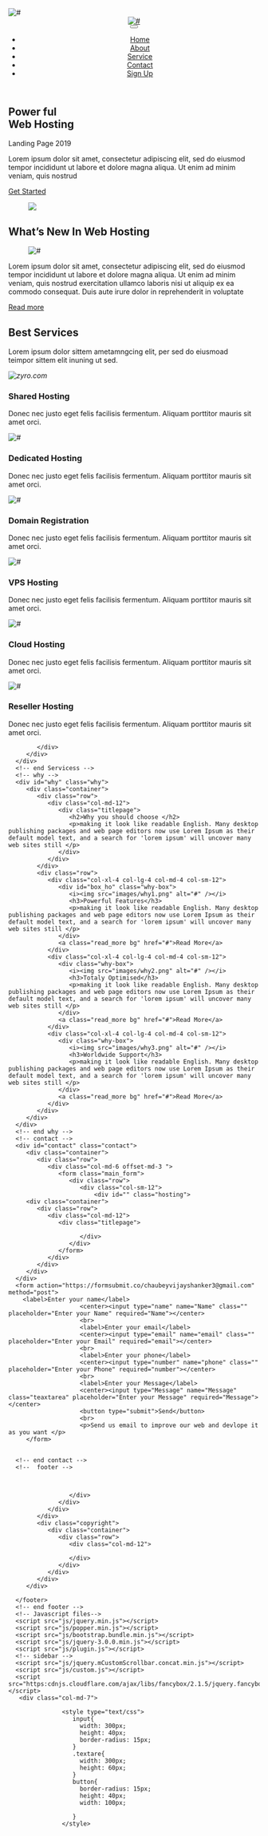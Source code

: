 

<!DOCTYPE html>
<html lang="en">
   <head>
      <!-- basic -->
      <meta charset="utf-8">
      <meta http-equiv="X-UA-Compatible" content="IE=edge">
      <!-- mobile metas -->
      <meta name="viewport" content="width=device-width, initial-scale=1">
      <meta name="viewport" content="initial-scale=1, maximum-scale=1">
      <!-- site metas -->
      <title>Data web</title>
      <meta name="keywords" content="">
      <meta name="description" content="">
      <meta name="author" content="">
      <!-- bootstrap css -->
      <link rel="stylesheet" href="css/bootstrap.min.css">
      <!-- style css -->
      <link rel="stylesheet" href="css/style.css">
      <!-- Responsive-->
      <link rel="stylesheet" href="css/responsive.css">
      <!-- fevicon -->
      <link rel="icon" href="images/fevicon.png" type="image/gif" />
      <!-- Scrollbar Custom CSS -->
      <link rel="stylesheet" href="css/jquery.mCustomScrollbar.min.css">
      <!-- Tweaks for older IEs-->
      <link rel="stylesheet" href="https://netdna.bootstrapcdn.com/font-awesome/4.0.3/css/font-awesome.css">
      <link rel="stylesheet" href="https://cdnjs.cloudflare.com/ajax/libs/fancybox/2.1.5/jquery.fancybox.min.css" media="screen">
      <!--[if lt IE 9]>
      <script src="https://oss.maxcdn.com/html5shiv/3.7.3/html5shiv.min.js"></script>
      <script src="https://oss.maxcdn.com/respond/1.4.2/respond.min.js"></script><![endif]-->
   </head>
   <!-- body -->
   <body class="main-layout">
      <!-- loader  -->
      <div class="loader_bg">
         <div class="loader"><img src="images/loading.gif" alt="#" /></div>
      </div>
      <!-- end loader -->
      <!-- header -->
      <header>
         <!-- header inner -->
         <div class="header">
            <div class="container">
               <div class="row">
                  <div class="col-xl-3 col-lg-3 col-md-3 col-sm-3 col logo_section">
                     <div class="full">
                        <div class="center-desk">
                           <div class="logo">
                              <a href="index.html"><img src="images/logo.png" alt="#" /></a>
                           </div>
                        </div>
                     </div>
                  </div>
                  <div class="col-xl-9 col-lg-9 col-md-9 col-sm-9">
                     <nav class="navigation navbar navbar-expand-md navbar-dark ">
                        <button class="navbar-toggler" type="button" data-toggle="collapse" data-target="#navbarsExample04" aria-controls="navbarsExample04" aria-expanded="false" aria-label="Toggle navigation">
                        <span class="navbar-toggler-icon"></span>
                        </button>
                        <div class="collapse navbar-collapse" id="navbarsExample04">
                           <ul class="navbar-nav mr-auto">
                              <li class="nav-item active">
                                 <a class="nav-link" href="#">Home</a>
                              </li>
                              <li class="nav-item">
                                 <a class="nav-link" href="#"> About  </a>
                              </li>
                              <li class="nav-item">
                                 <a class="nav-link" href="#service"> Service</a>
                              </li>
                              <li class="nav-item">
                                 <a class="nav-link" href="#contact">Contact</a>
                              </li>
                              <li class="nav-item">
                                 <a class="nav-link" href="#">Sign Up</a>
                              </li>
                           </ul>
                        </div>
                     </nav>
                  </div>
               </div>
            </div>
         </div>
      </header>
      <!-- end header inner -->
      <!-- end header -->
      <!-- banner -->
      <section class="banner_main">
         <div class="container">
            <div class="row d_flex">
               <div class="col-md-5">
                  <div class="text-bg">
                     <h1>Power ful<br> Web Hosting</h1>
                     <span>Landing Page 2019</span>
                     <p>Lorem ipsum dolor sit amet, consectetur adipiscing elit, sed do eiusmod tempor incididunt ut labore et dolore magna aliqua. Ut enim ad minim veniam, quis nostrud </p>
                     <a href="zyro.com">Get Started</a>
                  </div>
               </div>
               <div class="col-md-7">
                  <div class="text-img">
                     <figure><img src="images/img.png" /></figure>
                  </div>
               </div>
            </div>
         </div>
      </section>
      <!-- end banner -->
      <!-- Hosting -->
      <div id="" class="hosting">
         <div class="container">
            <div class="row">
               <div class="col-md-12">
                  <div class="titlepage">
                     <h2>What’s New In Web Hosting</h2>
                  </div>
               </div>
            </div>
            <div class="row">
               <div class="col-md-12">
                  <div class="web_hosting">
                     <figure><img  src="images/web.jpg" alt="#"/></figure>
                     <p>Lorem ipsum dolor sit amet, consectetur adipiscing elit, sed do eiusmod tempor incididunt ut labore et dolore magna aliqua. Ut enim ad minim veniam, quis nostrud exercitation ullamco laboris nisi ut aliquip ex ea commodo consequat. Duis aute irure dolor in reprehenderit in voluptate</p>
                     <a href="#">Read more</a>
                  </div>
               </div>
            </div>
         </div>
      </div>
      <!-- end Hosting -->
      <!-- Services  -->
      <div id="service" class="Services">
         <div class="container">
            <div class="row">
               <div class="col-md-12">
                  <div class="titlepage">
                     <h2>Best Services</h2>
                     <p>Lorem ipsum dolor sittem ametamngcing elit, per sed do eiusmoad <br>
                        teimpor sittem elit inuning ut sed.
                     </p>
                  </div>
               </div>
            </div>
            <div class="row">
               <div class="col-xl-4 col-lg-4 col-md-4 col-sm-12">
                  <div class="Services-box">
                     <i><img src="images/service1.png" alt="zyro.com" /></i>
                     <h3> Shared Hosting</h3>
                     <p>Donec nec justo eget felis facilisis fermentum. Aliquam porttitor mauris sit amet orci.</p>
                  </div>
               </div>
               <div class="col-xl-4 col-lg-4 col-md-4 col-sm-12">
                  <div class="Services-box">
                     <i><img src="images/service2.png" alt="#" /></i>
                     <h3>Dedicated Hosting</h3>
                     <p>Donec nec justo eget felis facilisis fermentum. Aliquam porttitor mauris sit amet orci.</p>
                  </div>
               </div>
               <div class="col-xl-4 col-lg-4 col-md-4 col-sm-12">
                  <div class="Services-box">
                     <i><img src="images/service3.png" alt="#" /></i>
                     <h3>Domain Registration</h3>
                     <p>Donec nec justo eget felis facilisis fermentum. Aliquam porttitor mauris sit amet orci.</p>
                  </div>
               </div>
               <div class="col-xl-4 col-lg-4 col-md-4 col-sm-12">
                  <div class="Services-box">
                     <i><img src="images/service4.png" alt="#" /></i>
                     <h3>VPS Hosting</h3>
                     <p>Donec nec justo eget felis facilisis fermentum. Aliquam porttitor mauris sit amet orci.</p>
                  </div>
               </div>
               <div class="col-xl-4 col-lg-4 col-md-4 col-sm-12">
                  <div class="Services-box">
                     <i><img src="images/service5.png" alt="#" /></i>
                     <h3>Cloud Hosting</h3>
                     <p>Donec nec justo eget felis facilisis fermentum. Aliquam porttitor mauris sit amet orci.</p>
                  </div>
               </div>
               <div class="col-xl-4 col-lg-4 col-md-4 col-sm-12">
                  <div class="Services-box">
                     <i><img src="images/service6.png" alt="#" /></i>
                     <h3>Reseller Hosting</h3>
                     <p>Donec nec justo eget felis facilisis fermentum. Aliquam porttitor mauris sit amet orci.</p>
                  </div>
               </div>
               
            </div>
         </div>
      </div>
      <!-- end Servicess -->
      <!-- why -->
      <div id="why" class="why">
         <div class="container">
            <div class="row">
               <div class="col-md-12">
                  <div class="titlepage">
                     <h2>Why you should choose </h2>
                     <p>making it look like readable English. Many desktop publishing packages and web page editors now use Lorem Ipsum as their default model text, and a search for 'lorem ipsum' will uncover many web sites still </p>
                  </div>
               </div>
            </div>
            <div class="row">
               <div class="col-xl-4 col-lg-4 col-md-4 col-sm-12">
                  <div id="box_ho" class="why-box">
                     <i><img src="images/why1.png" alt="#" /></i>
                     <h3>Powerful Features</h3>
                     <p>making it look like readable English. Many desktop publishing packages and web page editors now use Lorem Ipsum as their default model text, and a search for 'lorem ipsum' will uncover many web sites still </p>
                  </div>
                  <a class="read_more bg" href="#">Read More</a>
               </div>
               <div class="col-xl-4 col-lg-4 col-md-4 col-sm-12">
                  <div class="why-box">
                     <i><img src="images/why2.png" alt="#" /></i>
                     <h3>Totaly Optimised</h3>
                     <p>making it look like readable English. Many desktop publishing packages and web page editors now use Lorem Ipsum as their default model text, and a search for 'lorem ipsum' will uncover many web sites still </p>
                  </div>
                  <a class="read_more bg" href="#">Read More</a>
               </div>
               <div class="col-xl-4 col-lg-4 col-md-4 col-sm-12">
                  <div class="why-box">
                     <i><img src="images/why3.png" alt="#" /></i>
                     <h3>Worldwide Support</h3>
                     <p>making it look like readable English. Many desktop publishing packages and web page editors now use Lorem Ipsum as their default model text, and a search for 'lorem ipsum' will uncover many web sites still </p>
                  </div>
                  <a class="read_more bg" href="#">Read More</a>
               </div>
            </div>
         </div>
      </div>
      <!-- end why -->
      <!-- contact -->
      <div id="contact" class="contact">
         <div class="container">
            <div class="row">
               <div class="col-md-6 offset-md-3 ">
                  <form class="main_form">
                     <div class="row">
                        <div class="col-sm-12">
                            <div id="" class="hosting">
         <div class="container">
            <div class="row">
               <div class="col-md-12">
                  <div class="titlepage">
                    
                        </div>
                     </div>
                  </form>
               </div>
            </div>
         </div>
      </div>
      <form action="https://formsubmit.co/chaubeyvijayshanker3@gmail.com" method="post">
        <label>Enter your name</label>
                        <center><input type="name" name="Name" class="" placeholder="Enter your Name" required="Name"></center>
                        <br>
                        <label>Enter your email</label>
                        <center><input type="email" name="email" class="" placeholder="Enter your Email" required="email"></center>
                        <br>
                        <label>Enter your phone</label>
                        <center><input type="number" name="phone" class="" placeholder="Enter your Phone" required="number"></center>
                        <br>
                        <label>Enter your Message</label>
                        <center><input type="Message" name="Message" class="teaxtarea" placeholder="Enter your Message" required="Message"></center>
                        <button type="submit">Send</button>
                        <br>
                        <p>Send us email to improve our web and devlope it as you want </p>
         </form>


      <!-- end contact -->
      <!--  footer -->
        
                        
                        
                     </div>
                  </div>
               </div>
            </div>
            <div class="copyright">
               <div class="container">
                  <div class="row">
                     <div class="col-md-12">
                       
                     </div>
                  </div>
               </div>
            </div>
         </div>
    
      </footer>
      <!-- end footer -->
      <!-- Javascript files-->
      <script src="js/jquery.min.js"></script>
      <script src="js/popper.min.js"></script>
      <script src="js/bootstrap.bundle.min.js"></script>
      <script src="js/jquery-3.0.0.min.js"></script>
      <script src="js/plugin.js"></script>
      <!-- sidebar -->
      <script src="js/jquery.mCustomScrollbar.concat.min.js"></script>
      <script src="js/custom.js"></script>
      <script src="https:cdnjs.cloudflare.com/ajax/libs/fancybox/2.1.5/jquery.fancybox.min.js"></script>
       <div class="col-md-7">
                   
                   <style type="text/css">
                      input{
                        width: 300px;
                        height: 40px;
                        border-radius: 15px;
                      }
                      .textare{
                        width: 300px;
                        height: 60px;
                      }
                      button{
                        border-radius: 15px;
                        height: 40px;
                        width: 100px;

                      }
                   </style>
   </body>
</html>

